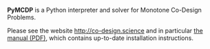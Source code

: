 <!--

<table>
<tr>
<td>Production server (EU)</td>
<td><a href="https://circleci.com/gh/AndreaCensi/mcdp/tree/inst00"><img src="https://circleci.com/gh/AndreaCensi/mcdp/tree/inst00.png?style=shield&amp;circle-token=f59172bb200232cffc45e43473c4eaf5c2b3e776"/></a>
</td>
</tr>
<tr>
<td>Master</td>
<td><a href="https://circleci.com/gh/AndreaCensi/mcdp/tree/master"><img src="https://circleci.com/gh/AndreaCensi/mcdp/tree/master.png?style=shield&amp;circle-token=f59172bb200232cffc45e43473c4eaf5c2b3e776"/></a>
</td>
</tr>
<tr>
<td>Development</td>
<td><a href="https://circleci.com/gh/AndreaCensi/mcdp/tree/devel"><img src="https://circleci.com/gh/AndreaCensi/mcdp/tree/devel.png?style=shield&amp;circle-token=f59172bb200232cffc45e43473c4eaf5c2b3e776"/></a>
</td>
</tr>
<tr>
<td>Daily</td>
<td><a href="https://circleci.com/gh/AndreaCensi/mcdp/tree/last"><img src="https://circleci.com/gh/AndreaCensi/mcdp/tree/last.png?style=shield&amp;circle-token=f59172bb200232cffc45e43473c4eaf5c2b3e776"/></a>
</td>
</tr>
</table> -->


**PyMCDP** is a Python interpreter and solver for Monotone Co-Design Problems.

Please see the website <http://co-design.science> and in particular [the manual (PDF)][manual], which contains up-to-date installation instructions.

[manual]: https://andreacensi.github.io/mcdp-manual/mcdp-manual.pdf

<!--
*Below, an example of a graphical representation of an MCDP (left)
along with the MCDPL snippet that describes it (right)*

<table>
 <tr>
 <td><img src="web/co-design.science/media/battery-out_expected3/battery_minimal-ndp_greenredsym.png" width="400px"/></td>
 <td><img src="web/co-design.science/media/battery-out_expected3/battery_minimal-syntax_pdf.png" width="300px"/>
 </td>
 </tr>
</table>


## Installation

The code has been tested on Ubuntu 14.04, Ubuntu 16.04, and OS X using Enthought Python distribution.


### Installing dependencies

On Ubuntu:

    $ sudo apt-get install python-numpy python-matplotlib python-yaml python-pip python-dev python-setproctitle python-psutil graphviz wkhtmltopdf git

For math support:

    $ sudo apt-get install nodejs npm
    $ sudo npm install MathJax-node jsdom

For printing to PDF, install Prince from https://www.princexml.com/download/.


### Option 1: Install using pip

Run this command:

    $ sudo pip install -U PyMCDP conftools quickapp decentlogs systemcmd

Note that if you omit the ``sudo``, modern Ubuntu 16 will install
correctly in the directory ``~/.local/``. In this case,
make sure you have ``~/.local/bin/`` in your ``PATH``.

### Option 2: Installation from source (preferred)

Clone the repo using:

    $ git clone https://github.com/AndreaCensi/mcdp.git

Jump into the directory:

	$ cd mcdp

Then install the main module:

    $ sudo python setup.py develop

Omit the sudo if you have already set up a virtual environment.


## wkhtmltopdf

If you get an error like "cannot connect to X server", try  [this solution](http://stackoverflow.com/a/34947479/334788).

## Getting started


#### Running the web interface

Run the command:

    $ mcdp-web

Then point your browser to the address <http://127.0.0.1:8080/>.


#### Solving Monotone Co-Design Problems

The program ``mcdp-solve`` is a solver.

    $ mcdp-solve -d <library> <model_name>  <functionality>

For example, to solve the MCDP specified in the file ``battery.mcdp`` in
the library ``src/mcdp_data/libraries/examples/example-battery.mcdplib``, use:

    $ mcdp-solve -d src/mcdp_data/libraries/examples/example-battery.mcdplib battery "<1 hour, 0.1 kg, 1 W>"

The expected output is:

    ...
    Minimal resources needed: mass = ↑{0.039404 kg}

This is the case of unreasonable demands (1 kg of extra payload):

    $ mcdp-solve -d src/mcdp_data/libraries/examples/example-battery.mcdplib battery "<1 hour, 1.0 kg, 1 W>"

This is the expected output:

    Minimal resources needed: mass = ↑{+∞ kg}

#### Visualization of Co-Design Problems

The programs ``mcdp-plot`` will parse and plot the MCDP in a variety of representations.

    $ mcdp-plot  -d <library> <model name>

For example, the command

    $ mcdp-plot  -d src/mcdp_data/libraries/examples/example-battery.mcdplib battery

will produce these graphs:

<table>
    <tr>
        <td>Syntax highlighting</td>
        <td><a href="web/co-design.science/media/battery-out_expected3/battery-syntax_pdf.png">
            <img src="web/co-design.science/media/battery-out_expected3/battery-syntax_pdf.png" height="500px"/>
            </a>
        </td>
    </tr>
    <tr><td>Verbose graph</td><td><a href="web/co-design.science/media/battery-out_expected3/battery-ndp_graph_enclosed_LR.png"><img src="web/co-design.science/media/battery-out_expected3/battery-ndp_graph_enclosed_LR.png"/></a></td></tr>
    <tr><td>Tree representation</td><td><img src="web/co-design.science/media/battery-out_expected3/battery-dp_graph_tree.png"/></td></tr>
    </tr>
</table>


<h2>Visualization of the solution</h2>

To solve an MCDP, one constructs a chain of antichains in the product poset of resources.

The animations below show the sequence of antichains being
constructed to solve two variations of the same problem.

(Whether the problem statement describes an MCDP is
absolutely not obvious using the formula representation;  it becomes obvious when writing the problem as a graph
of monotone problems.)

<table>
    <tr><td colspan="2">
        <img src="web/co-design.science/media/animations/model.png" width="500px"/>
    </td></tr>
    <tr>
     <td><img src="web/co-design.science/media/animations/plusinvnat2-nat4-problem.png" width="300px"/></td>
     <td><img src="web/co-design.science/media/animations/plusinvnat2-nat10-problem.png" width="300px"/>
     </td>
     </tr>
     <tr>
     <td><img src="web/co-design.science/media/animations/plusinvnat2-nat4.gif" width="300px"/></td>
     <td><img src="web/co-design.science/media/animations/plusinvnat2-nat10.gif" width="300px"/></td>
     </tr>
     <tr>
     <td colspan="2"><img src="web/co-design.science/media/animations/legend.png" width="500px"/></td>
     </tr>
</table>

<h2>More information</h2>

For more information, please see <http://co-design.science>. -->
